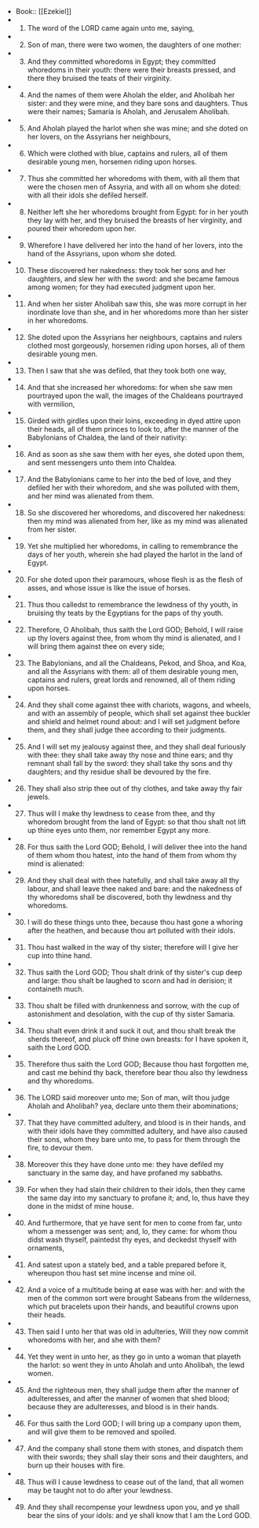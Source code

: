 - Book:: [[Ezekiel]]
- 1. The word of the LORD came again unto me, saying,
- 2. Son of man, there were two women, the daughters of one mother:
- 3. And they committed whoredoms in Egypt; they committed whoredoms in their youth: there were their breasts pressed, and there they bruised the teats of their virginity.
- 4. And the names of them were Aholah the elder, and Aholibah her sister: and they were mine, and they bare sons and daughters. Thus were their names; Samaria is Aholah, and Jerusalem Aholibah.
- 5. And Aholah played the harlot when she was mine; and she doted on her lovers, on the Assyrians her neighbours,
- 6. Which were clothed with blue, captains and rulers, all of them desirable young men, horsemen riding upon horses.
- 7. Thus she committed her whoredoms with them, with all them that were the chosen men of Assyria, and with all on whom she doted: with all their idols she defiled herself.
- 8. Neither left she her whoredoms brought from Egypt: for in her youth they lay with her, and they bruised the breasts of her virginity, and poured their whoredom upon her.
- 9. Wherefore I have delivered her into the hand of her lovers, into the hand of the Assyrians, upon whom she doted.
- 10. These discovered her nakedness: they took her sons and her daughters, and slew her with the sword: and she became famous among women; for they had executed judgment upon her.
- 11. And when her sister Aholibah saw this, she was more corrupt in her inordinate love than she, and in her whoredoms more than her sister in her whoredoms.
- 12. She doted upon the Assyrians her neighbours, captains and rulers clothed most gorgeously, horsemen riding upon horses, all of them desirable young men.
- 13. Then I saw that she was defiled, that they took both one way,
- 14. And that she increased her whoredoms: for when she saw men pourtrayed upon the wall, the images of the Chaldeans pourtrayed with vermilion,
- 15. Girded with girdles upon their loins, exceeding in dyed attire upon their heads, all of them princes to look to, after the manner of the Babylonians of Chaldea, the land of their nativity:
- 16. And as soon as she saw them with her eyes, she doted upon them, and sent messengers unto them into Chaldea.
- 17. And the Babylonians came to her into the bed of love, and they defiled her with their whoredom, and she was polluted with them, and her mind was alienated from them.
- 18. So she discovered her whoredoms, and discovered her nakedness: then my mind was alienated from her, like as my mind was alienated from her sister.
- 19. Yet she multiplied her whoredoms, in calling to remembrance the days of her youth, wherein she had played the harlot in the land of Egypt.
- 20. For she doted upon their paramours, whose flesh is as the flesh of asses, and whose issue is like the issue of horses.
- 21. Thus thou calledst to remembrance the lewdness of thy youth, in bruising thy teats by the Egyptians for the paps of thy youth.
- 22. Therefore, O Aholibah, thus saith the Lord GOD; Behold, I will raise up thy lovers against thee, from whom thy mind is alienated, and I will bring them against thee on every side;
- 23. The Babylonians, and all the Chaldeans, Pekod, and Shoa, and Koa, and all the Assyrians with them: all of them desirable young men, captains and rulers, great lords and renowned, all of them riding upon horses.
- 24. And they shall come against thee with chariots, wagons, and wheels, and with an assembly of people, which shall set against thee buckler and shield and helmet round about: and I will set judgment before them, and they shall judge thee according to their judgments.
- 25. And I will set my jealousy against thee, and they shall deal furiously with thee: they shall take away thy nose and thine ears; and thy remnant shall fall by the sword: they shall take thy sons and thy daughters; and thy residue shall be devoured by the fire.
- 26. They shall also strip thee out of thy clothes, and take away thy fair jewels.
- 27. Thus will I make thy lewdness to cease from thee, and thy whoredom brought from the land of Egypt: so that thou shalt not lift up thine eyes unto them, nor remember Egypt any more.
- 28. For thus saith the Lord GOD; Behold, I will deliver thee into the hand of them whom thou hatest, into the hand of them from whom thy mind is alienated:
- 29. And they shall deal with thee hatefully, and shall take away all thy labour, and shall leave thee naked and bare: and the nakedness of thy whoredoms shall be discovered, both thy lewdness and thy whoredoms.
- 30. I will do these things unto thee, because thou hast gone a whoring after the heathen, and because thou art polluted with their idols.
- 31. Thou hast walked in the way of thy sister; therefore will I give her cup into thine hand.
- 32. Thus saith the Lord GOD; Thou shalt drink of thy sister's cup deep and large: thou shalt be laughed to scorn and had in derision; it containeth much.
- 33. Thou shalt be filled with drunkenness and sorrow, with the cup of astonishment and desolation, with the cup of thy sister Samaria.
- 34. Thou shalt even drink it and suck it out, and thou shalt break the sherds thereof, and pluck off thine own breasts: for I have spoken it, saith the Lord GOD.
- 35. Therefore thus saith the Lord GOD; Because thou hast forgotten me, and cast me behind thy back, therefore bear thou also thy lewdness and thy whoredoms.
- 36. The LORD said moreover unto me; Son of man, wilt thou judge Aholah and Aholibah? yea, declare unto them their abominations;
- 37. That they have committed adultery, and blood is in their hands, and with their idols have they committed adultery, and have also caused their sons, whom they bare unto me, to pass for them through the fire, to devour them.
- 38. Moreover this they have done unto me: they have defiled my sanctuary in the same day, and have profaned my sabbaths.
- 39. For when they had slain their children to their idols, then they came the same day into my sanctuary to profane it; and, lo, thus have they done in the midst of mine house.
- 40. And furthermore, that ye have sent for men to come from far, unto whom a messenger was sent; and, lo, they came: for whom thou didst wash thyself, paintedst thy eyes, and deckedst thyself with ornaments,
- 41. And satest upon a stately bed, and a table prepared before it, whereupon thou hast set mine incense and mine oil.
- 42. And a voice of a multitude being at ease was with her: and with the men of the common sort were brought Sabeans from the wilderness, which put bracelets upon their hands, and beautiful crowns upon their heads.
- 43. Then said I unto her that was old in adulteries, Will they now commit whoredoms with her, and she with them?
- 44. Yet they went in unto her, as they go in unto a woman that playeth the harlot: so went they in unto Aholah and unto Aholibah, the lewd women.
- 45. And the righteous men, they shall judge them after the manner of adulteresses, and after the manner of women that shed blood; because they are adulteresses, and blood is in their hands.
- 46. For thus saith the Lord GOD; I will bring up a company upon them, and will give them to be removed and spoiled.
- 47. And the company shall stone them with stones, and dispatch them with their swords; they shall slay their sons and their daughters, and burn up their houses with fire.
- 48. Thus will I cause lewdness to cease out of the land, that all women may be taught not to do after your lewdness.
- 49. And they shall recompense your lewdness upon you, and ye shall bear the sins of your idols: and ye shall know that I am the Lord GOD.

